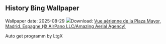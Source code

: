 ## History Bing Wallpaper
Wallpaper date: 2025-08-29
![](https://www.bing.com/th?id=OHR.PlazaMayor_FR-FR2388557183_UHD.jpg&w=1000)Download: [Vue aérienne de la Plaza Mayor, Madrid, Espagne (© AirPano LLC/Amazing Aerial Agency)](https://www.bing.com/th?id=OHR.PlazaMayor_FR-FR2388557183_UHD.jpg)

Auto get programm by LtgX
